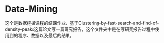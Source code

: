 # Data-Mining
这个是数据挖掘课程的结课作业，基于Clustering-by-fast-search-and-find-of-density-peaks这篇论文写一篇研究报告，这个文件夹中是在写研究报告过程中使用到的程序、数据以及最后的结果。

